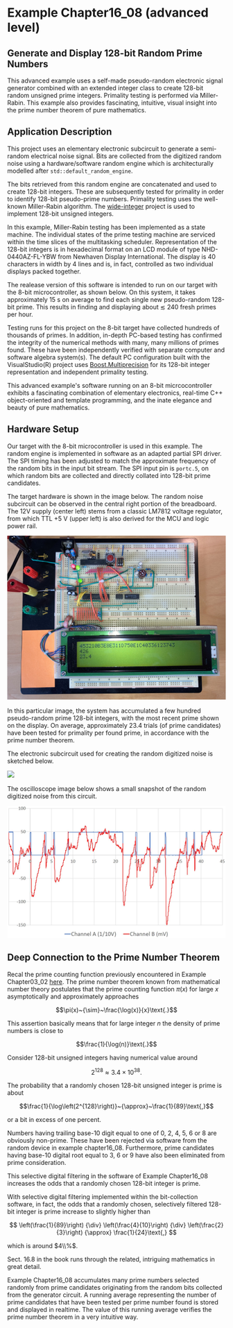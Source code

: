 # Example Chapter16_08 (advanced level)
## Generate and Display 128-bit Random Prime Numbers

This advanced example uses a self-made pseudo-random electronic
signal generator combined with an extended integer class
to create 128-bit random unsigned prime integers.
Primality testing is performed via Miller-Rabin.
This example also provides fascinating, intuitive,
visual insight into the prime number theorem
of pure mathematics.

## Application Description

This project uses an elementary electronic subcircuit
to generate a semi-random electrical noise signal.
Bits are collected from the digitized random noise
using a hardware/software random engine
which is architecturally modelled after `std::default_random_engine`.

The bits retrieved from this random engine
are concatenated and used to create 128-bit integers.
These are subsequently tested for primality
in order to identify 128-bit pseudo-prime numbers.
Primality testing uses the well-known Miller-Rabin algorithm.
The [wide-integer](https://github.com/ckormanyos/wide-integer)
project is used to implement 128-bit unsigned integers.

In this example, Miller-Rabin testing has been implemented as a state machine.
The individual states of the prime testing machine are serviced within the
time slices of the multitasking scheduler.
Representation of the 128-bit integers is in hexadecimal format
on an LCD module of type NHD-0440AZ-FL-YBW
from Newhaven Display International. The display
is 40 characters in width by 4 lines and is, in fact,
controlled as two individual displays packed together.

The realease version of this software is intended to run on our target
with the 8-bit microcontroller, as shown below.
On this system, it takes approximately $15~\text{s}$ on average
to find each single new pseudo-random 128-bit prime.
This results in finding and displaying about ${\lesssim}~240$
fresh primes per hour.

Testing runs for this project on the 8-bit target have collected
hundreds of thousands of primes. In addition, in-depth PC-based testing
has confirmed the integrity of the numerical methods
with many, many millions of primes found. These have been independently verified
with separate computer and software algebra system(s).
The default PC configuration built with the VisualStudio(R)
project uses
[Boost.Multiprecision](https://www.boost.org/doc/libs/1_81_0/libs/multiprecision/doc/html/index.html)
for its 128-bit integer representation and independent primality testing.

This advanced example's software running on an 8-bit micrcocontroller
exhibits a fascinating combination of elementary electronics,
real-time C++ object-oriented and template programming,
and the inate elegance and beauty of pure mathematics.

## Hardware Setup

Our target with the 8-bit microcontroller is used in this example.
The random engine is implemented in software as an adapted
partial SPI driver. The SPI timing has been adjusted to match
the approximate frequency of the random bits in the input bit stream.
The SPI input pin is `portc.5`, on which
random bits are collected and directly collated into 128-bit prime candidates.

The target hardware is shown in the image below.
The random noise subcircuit can be observed in the central right portion
of the breadboard. The 12V supply (center left) stems from a classic LM7812
voltage regulator, from which TTL $+5~\text{V}$ (upper left) is also derived for
the MCU and logic power rail.

![](./images/board16_08.jpg)

In this particular image,
the system has accumulated a few hundred pseudo-random prime
128-bit integers, with the most recent prime shown on the display.
On average, approximately $23.4$ trials (of prime candidates)
have been tested for primality per found prime, in accordance
with the prime number theorem.

The electronic subcircuit used for creating the random digitized noise
is sketched below.

![](./images/circuit16_08.svg)

The oscilloscope image below shows a small snapshot
of the random digitized noise from this circuit.

![](./images/signal16_08.jpg)

## Deep Connection to the Prime Number Theorem

Recal the prime counting function
previously encountered in Example Chapter03_02
[here](https://github.com/ckormanyos/real-time-cpp/tree/master/examples/chapter03_02#prime-counting-function).
The prime number theorem known from mathematical number theory
postulates that the prime counting function $\pi(x)$ for large $x$
asymptotically and approximately approaches

$$\pi(x)~{\sim}~\frac{\log(x)}{x}\text{.}$$

This assertion basically means that
for large integer $n$ the density of prime numbers is close to

$$\frac{1}{\log(n)}\text{.}$$

Consider 128-bit unsigned integers having numerical value around

$$2^{128}
\approx
{3.4}{\times} 10^{38}
\text{.}$$

The probability that a randomly chosen 128-bit unsigned integer is prime is about

$$\frac{1}{\log\left(2^{128}\right)}~{\approx}~\frac{1}{89}\text{,}$$

or a bit in excess of one percent.

Numbers having trailing base-10 digit equal to one of
$0$, $2$, $4$, $5$, $6$ or $8$
are obviously non-prime. These have been rejected via software
from the random device in example chapter16_08.
Furthermore, prime candidates having base-10 digital root
equal to $3$, $6$ or $9$ have also been eliminated from prime consideration.

This selective digital filtering in the software of Example Chapter16_08
increases the odds that a randomly chosen
128-bit integer is prime.

With selective digital filtering implemented within
the bit-collection software, in fact,
the odds that a randomly chosen, selectively filtered
128-bit integer is prime increase to slightly higher than

$$
\left(\frac{1}{89}\right)
{\div}
\left(\frac{4}{10}\right)
{\div}
\left(\frac{2}{3}\right)
{\approx}
\frac{1}{24}\text{,}
$$

which is around $4\\%$.

Sect. 16.8 in the book runs through
the related, intriguing mathematics in great detail.

Example Chapter16_08 accumulates many prime numbers
selected randomly from prime candidates originating from the random bits
collected from the generator circuit.
A running average representing the number of prime candidates
that have been tested per prime number found is stored
and displayed in realtime. The value of this running average
verifies the prime number theorem in a very intuitive way.
